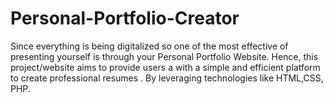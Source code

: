 # Personal-Portfolio-Creator
Since everything is being digitalized so one of the most effective of presenting yourself is through your Personal Portfolio Website. Hence, this project/website aims to provide users a with a simple and efficient platform to create professional resumes . By leveraging technologies like HTML,CSS, PHP. 


